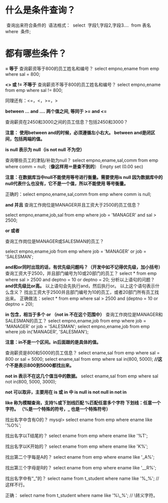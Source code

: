 # 什么是条件查询？

​	查询出来符合条件的
​	语法格式：
​		select
​			字段1,字段2,字段3....
​		from 
​			表名
​		where
​			条件;



# 都有哪些条件？

**=   等于**
查询薪资等于800的员工姓名和编号？
	select empno,ename from emp where sal = 800;

**<> 或 !=   不等于**
	查询薪资不等于800的员工姓名和编号？
		select empno,ename from emp where sal != 800;

同理还有：<=，<，>=，>



**between … and …. 两个值之间, 等同于 >= and <=**

查询薪资在2450和3000之间的员工信息？包括2450和3000？

**注意：
		使用between and的时候，必须遵循左小右大。
		between and是闭区间，包括两端的值。**



**is null 表示为 null（is not null 不为空）**

查询哪些员工的津贴/补助为null？
	select empno,ename,sal,comm from emp where comm = null;（**像这样用＝是查不到的**）
	Empty set (0.00 sec)

**注意：在数据库当中null不能使用等号进行衡量。需要使用is null
		因为数据库中的null代表什么也没有，它不是一个值，所以不能使用
		等号衡量。**

正确的：select empno,ename,sal,comm from emp where comm is null;



**and 并且**
	查询工作岗位是MANAGER并且工资大于2500的员工信息？

select empno,ename,job,sal from emp where job = 'MANAGER' and sal > 2500;



**or 或者**

查询工作岗位是MANAGER或SALESMAN的员工？

select 
		empno,ename,job
	from
		emp
	where 
		job = 'MANAGER' or job = 'SALESMAN';



**and和or同时出现的话，有优先级问题吗？（开发中如不记得优先级，加小括号）**
	查询工资大于2500，并且部门编号为10或20部门的员工？
		select 
			*
		from
			emp
		where
			sal > 2500 and deptno = 10 or deptno = 20;
		分析以上语句的问题？
			**and优先级比or高。**
			以上语句会先执行and，然后执行or。
			以上这个语句表示什么含义？
			找出工资大于2500并且部门编号为10的员工，或者20部门所有员工找出来。
正确做法：select 
						*
					from
						emp
					where
						sal > 2500 and (deptno = 10 or deptno = 20);



**in 包含，相当于多个 or （not in 不在这个范围中）**
	查询工作岗位是MANAGER和SALESMAN的员工？
		select empno,ename,job from emp where job = 'MANAGER' or job = 'SALESMAN';
		select empno,ename,job from emp where job in('MANAGER', 'SALESMAN');

**注意：in不是一个区间。in后面跟的是具体的值。**

查询薪资是800和5000的员工信息？
			select ename,sal from emp where sal = 800 or sal = 5000;
			select ename,sal from emp where sal in(800, 5000); **//这个不是表示800到5000都找出来。**

**not in 表示不在这几个值当中的数据。**
			select ename,sal from emp where sal not in(800, 5000, 3000);

**not 可以取非，主要用在 is 或 in 中
		is null
		is not null
		in
		not in**



**like 
	称为模糊查询，支持%或下划线匹配
	%匹配任意多个字符
	下划线：任意一个字符。
	（%是一个特殊的符号，_ 也是一个特殊符号）**

找出名字中含有O的？
		mysql> select ename from emp where ename like '%O%';

找出名字以T结尾的？
			select ename from emp where ename like '%T';

找出名字以K开始的？
			select ename from emp where ename like 'K%';

找出第二个字每是A的？
			select ename from emp where ename like '_A%';

找出第三个字母是R的？
			select ename from emp where ename like '__R%';

找出名字中有“\_”的？
			select name from t_student where name like '%_%'; //这样不行。

正确： select name from t_student where name like '%\\_%'; // \转义字符。


